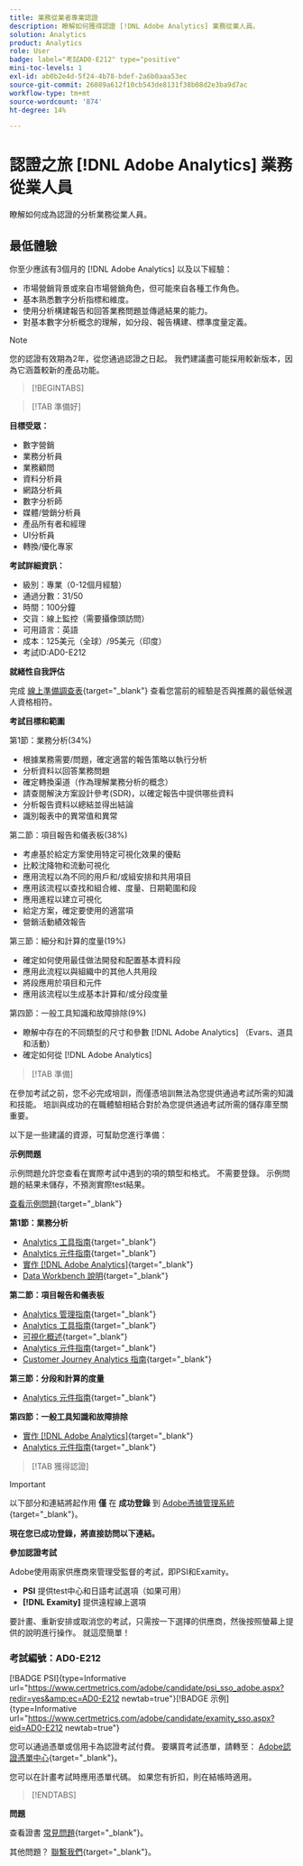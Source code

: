 ```yaml
---
title: 業務從業者專業認證
description: 瞭解如何獲得認證 [!DNL Adobe Analytics] 業務從業人員。
solution: Analytics
product: Analytics
role: User
badge: label="考試AD0-E212" type="positive"
mini-toc-levels: 1
exl-id: ab0b2e4d-5f24-4b78-bdef-2a6b0aaa53ec
source-git-commit: 26089a612f10cb543de8131f38b08d2e3ba9d7ac
workflow-type: tm+mt
source-wordcount: '874'
ht-degree: 14%

---
```


# 認證之旅 [!DNL Adobe Analytics] 業務從業人員

瞭解如何成為認證的分析業務從業人員。

## 最低體驗

你至少應該有3個月的 [!DNL Adobe Analytics] 以及以下經驗：

* 市場營銷背景或來自市場營銷角色，但可能來自各種工作角色。
* 基本熟悉數字分析指標和維度。
* 使用分析構建報告和回答業務問題並傳遞結果的能力。
* 對基本數字分析概念的理解，如分段、報告構建、標準度量定義。

>[!NOTE]
>
>您的認證有效期為2年，從您通過認證之日起。 我們建議盡可能採用較新版本，因為它涵蓋較新的產品功能。

>[!BEGINTABS]

>[!TAB 準備好]

**目標受眾：**

* 數字營銷
* 業務分析員
* 業務顧問
* 資料分析員
* 網路分析員
* 數字分析師
* 媒體/營銷分析員
* 產品所有者和經理
* UI分析員
* 轉換/優化專家

**考試詳細資訊：**

* 級別：專業（0-12個月經驗）
* 通過分數：31/50
* 時間：100分鐘
* 交貨：線上監控（需要攝像頭訪問）
* 可用語言：英語
* 成本：125美元（全球）/95美元（印度）
* 考試ID:AD0-E212

**就緒性自我評估**

完成 [線上準備調查表](https://scorpion.caveon.com/launchpad/ad-q-e129-readiness-questionnaire-for-adobe-aem-assets-developer-professional-exam-copy-w9tako/ad-q-e212-readiness-questionnaire-for-adobe-analytics-business-practitioner-professional-exam){target="_blank"} 查看您當前的經驗是否與推薦的最低候選人資格相符。

**考試目標和範圍**

第1節：業務分析(34%)

* 根據業務需要/問題，確定適當的報告策略以執行分析
* 分析資料以回答業務問題
* 確定轉換渠道（作為理解業務分析的概念）
* 請查閱解決方案設計參考(SDR)，以確定報告中提供哪些資料
* 分析報告資料以總結並得出結論
* 識別報表中的異常值和異常

第二節：項目報告和儀表板(38%)

* 考慮基於給定方案使用特定可視化效果的優點
* 比較沈降物和流動可視化
* 應用流程以為不同的用戶和/或組安排和共用項目
* 應用該流程以查找和組合維、度量、日期範圍和段
* 應用進程以建立可視化
* 給定方案，確定要使用的適當項
* 營銷活動績效報告

第三節：細分和計算的度量(19%)

* 確定如何使用最佳做法開發和配置基本資料段
* 應用此流程以與組織中的其他人共用段
* 將段應用於項目和元件
* 應用該流程以生成基本計算和/或分段度量

第四節：一般工具知識和故障排除(9%)

* 瞭解中存在的不同類型的尺寸和參數 [!DNL Adobe Analytics] （Evars、道具和活動）
* 確定如何從 [!DNL Adobe Analytics]

>[!TAB 準備]

在參加考試之前，您不必完成培訓，而僅憑培訓無法為您提供通過考試所需的知識和技能。 培訓與成功的在職體驗相結合對於為您提供通過考試所需的儲存庫至關重要。

以下是一些建議的資源，可幫助您進行準備：

**示例問題**

示例問題允許您查看在實際考試中遇到的項的類型和格式。 不需要登錄。 示例問題的結果未儲存，不預測實際test結果。

[查看示例問題](https://scorpion.caveon.com/launchpad/ad0-e212-adobe-analytics-business-practitioner-professional-copy-th4xdu){target="_blank"}

**第1節：業務分析**

* [Analytics 工具指南](https://experienceleague.adobe.com/docs/analytics/analyze/home.html?lang=zh-Hant){target="_blank"}
* [Analytics 元件指南](https://experienceleague.adobe.com/docs/analytics/components/home.html?lang=en){target="_blank"}
* [實作 [!DNL Adobe Analytics]](https://experienceleague.adobe.com/docs/analytics/implementation/home.html?lang=en){target="_blank"}
* [Data Workbench 說明](https://experienceleague.adobe.com/docs/data-workbench/using/home.html?lang=en){target="_blank"}

**第二節：項目報告和儀表板**

* [Analytics 管理指南](https://experienceleague.adobe.com/docs/analytics/admin/home.html?lang=zh-Hant){target="_blank"}
* [Analytics 工具指南](https://experienceleague.adobe.com/docs/analytics/analyze/home.html?lang=zh-Hant){target="_blank"}
* [可視化概述](https://experienceleague.adobe.com/docs/analytics/analyze/analysis-workspace/visualizations/freeform-analysis-visualizations.html?lang=zh-Hant#quick-viz){target="_blank"}
* [Analytics 元件指南](https://experienceleague.adobe.com/docs/analytics/components/home.html?lang=en){target="_blank"}
* [Customer Journey Analytics 指南](https://experienceleague.adobe.com/docs/analytics-platform/using/cja-landing.html?lang=zh-Hant){target="_blank"}

**第三節：分段和計算的度量**

* [Analytics 元件指南](https://experienceleague.adobe.com/docs/analytics/components/home.html?lang=en){target="_blank"}

**第四節：一般工具知識和故障排除**

* [實作 [!DNL Adobe Analytics]](https://experienceleague.adobe.com/docs/analytics/implementation/home.html?lang=en){target="_blank"}
* [Analytics 元件指南](https://experienceleague.adobe.com/docs/analytics/components/home.html?lang=en){target="_blank"}

>[!TAB 獲得認證]

>[!IMPORTANT]
>
>以下部分和連結將起作用 **僅**  在 **成功登錄** 到 [Adobe憑據管理系統](http://www.certmetrics.com/adobe){target="_blank"}。


**現在您已成功登錄，將直接訪問以下連結。**

**參加認證考試**

Adobe使用兩家供應商來管理受監督的考試，即PSI和Examity。

* **PSI** 提供test中心和日語考試選項（如果可用）
* **[!DNL Examity]** 提供遠程線上選項

要計畫、重新安排或取消您的考試，只需按一下選擇的供應商，然後按照螢幕上提供的說明進行操作。 就這麼簡單！

### 考試編號：AD0-E212

[!BADGE PSI]{type=Informative url="https://www.certmetrics.com/adobe/candidate/psi_sso_adobe.aspx?redir=yes&amp;ec=AD0-E212 newtab=true"}[!BADGE 示例]{type=Informative url="https://www.certmetrics.com/adobe/candidate/examity_sso.aspx?eid=AD0-E212 newtab=true"}

您可以通過憑單或信用卡為認證考試付費。 要購買考試憑單，請轉至： [Adobe認證憑單中心](https://market.xvoucher.com/adobe/global){target="_blank"}。

您可以在計畫考試時應用憑單代碼。 如果您有折扣，則在結帳時適用。

>[!ENDTABS]

**問題**

查看證書 [常見問題](https://experienceleague.adobe.com/docs/certification/certification/faq.html?lang=en){target="_blank"}。

其他問題？ [聯繫我們](mailto:certif@adobe.com){target="_blank"}。
